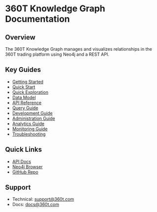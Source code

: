 # 360T Knowledge Graph Documentation

## Overview

The 360T Knowledge Graph manages and visualizes relationships in the 360T trading platform using Neo4j and a REST API.

## Key Guides

- [Getting Started](./getting-started.md)
- [Quick Start](./quick-start.md)
- [Quick Exploration](./quick-exploration.md)
- [Data Model](./data-model.md)
- [API Reference](./api-reference.md)
- [Query Guide](./query-guide.md)
- [Development Guide](./development.md)
- [Administration Guide](./administration.md)
- [Analytics Guide](./analytics-guide.md)
- [Monitoring Guide](./monitoring-guide.md)
- [Troubleshooting](./troubleshooting.md)

## Quick Links

- [API Docs](http://localhost:3002/api-docs)
- [Neo4j Browser](http://localhost:7478)
- [GitHub Repo](https://github.com/your-repo/360t-kg-api)

## Support

- Technical: [support@360t.com](mailto:support@360t.com)
- Docs: [docs@360t.com](mailto:docs@360t.com)
